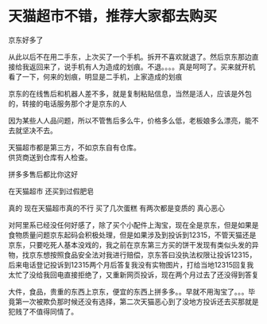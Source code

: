 # 天猫超市不错，推荐大家都去购买


京东好多了

从此以后不在用二手东，上次买了一个手机。拆开不喜欢就退了。然后京东那边直接给我返回来了，说手机有人为造成的划痕。不退。。。。真是呵呵了。买来就开机看了一下，何来的划痕，明显是二手机，上家造成的划痕

京东的在线售后和机器人差不多，就是复制粘贴信息，当然是活人，应该是外包的，转接的电话服务那个才是京东的人

因为某些人人品问题，所以不管售后多么牛，价格多么低，老板娘多么漂亮，能不去就坚决不去。

天猫超市都是第三方，不如京东自有仓库。<br />
供货商送到仓库有人检查。<br />


拼多多售后都比你这好

在天猫超市 还买到过假肥皂

真的 现在天猫超市真的不行 买了几次蛋糕 有两次都是变质的 真心恶心

对阿里系已经没任何好感了，除了买个小配件上淘宝，现在全是京东，但是如果是食物质量问题京东起码会积极处理，但是如果涉及到投诉到12315，不管天猫还是京东，只要吃死人基本没戏的，我之前在京东第三方买的饼干发现有类似头发的异物，找京东想按照食品安全法对我进行赔偿，京东答曰没执法权限让投诉12315，后来电话登记投诉到12315两个月后答复我没有实物图片，打给当地12315回复我太忙了没给我回电直接拒绝了，又重新网页投诉，现在两个月过去了还没得到答复<img src="static/image/smiley/default/sweat.gif" smilieid="10" border="0" alt="" />

大件，食品，贵重的东西上京东，便宜的东西上拼多多。。早就不用淘宝了。。。毕竟第一次被欺负那时候还没有选择，第二次天猫恶心到了没地方投诉还去买那就是犯贱了不值得同情了。
